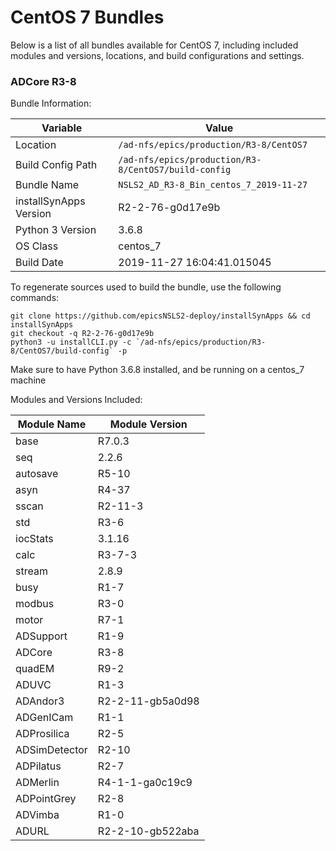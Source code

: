 # CentOS 7 Bundles

Below is a list of all bundles available for CentOS 7, including included modules and versions, locations, and build configurations and settings.

### ADCore R3-8

Bundle Information:

Variable|Value
------|--------
Location|`/ad-nfs/epics/production/R3-8/CentOS7`
Build Config Path|`/ad-nfs/epics/production/R3-8/CentOS7/build-config`
Bundle Name|`NSLS2_AD_R3-8_Bin_centos_7_2019-11-27`
installSynApps Version|R2-2-76-g0d17e9b
Python 3 Version|3.6.8
OS Class|centos_7
Build Date|2019-11-27 16:04:41.015045

To regenerate sources used to build the bundle, use the following commands:
```
git clone https://github.com/epicsNSLS2-deploy/installSynApps && cd installSynApps
git checkout -q R2-2-76-g0d17e9b
python3 -u installCLI.py -c `/ad-nfs/epics/production/R3-8/CentOS7/build-config` -p
```
Make sure to have Python 3.6.8 installed, and be running on a centos_7 machine

Modules and Versions Included:

Module Name|Module Version
-------|----------
base|R7.0.3
seq|2.2.6
autosave|R5-10
asyn|R4-37
sscan|R2-11-3
std|R3-6
iocStats|3.1.16
calc|R3-7-3
stream|2.8.9
busy|R1-7
modbus|R3-0
motor|R7-1
ADSupport|R1-9
ADCore|R3-8
quadEM|R9-2
ADUVC|R1-3
ADAndor3|R2-2-11-gb5a0d98
ADGenICam|R1-1
ADProsilica|R2-5
ADSimDetector|R2-10
ADPilatus|R2-7
ADMerlin|R4-1-1-ga0c19c9
ADPointGrey|R2-8
ADVimba|R1-0
ADURL|R2-2-10-gb522aba

